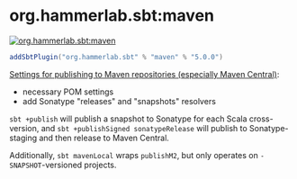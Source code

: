 # org.hammerlab.sbt:maven

[![org.hammerlab.sbt:maven](https://img.shields.io/badge/org.hammerlab.sbt:maven-5.0.0-green.svg)](http://search.maven.org/#search%7Cga%7C1%7Cg%3A%22org.hammerlab.sbt%22%20a%3A%22maven%22)

```scala
addSbtPlugin("org.hammerlab.sbt" % "maven" % "5.0.0")
```

[Settings for publishing to Maven repositories (especially Maven Central)](src/main/scala/org/hammerlab/sbt/plugin/Maven.scala):

- necessary POM settings
- add Sonatype "releases" and "snapshots" resolvers

`sbt +publish` will publish a snapshot to Sonatype for each Scala cross-version, and `sbt +publishSigned sonatypeRelease` will publish to Sonatype-staging and then release to Maven Central.

Additionally, `sbt mavenLocal` wraps `publishM2`, but only operates on `-SNAPSHOT`-versioned projects.

